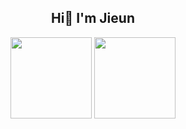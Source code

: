 <div align=center> <h2> Hi👋 I'm Jieun </h2> </div>

<div align=center>
    <p>
      <img height="130em" src="http://mazassumnida.wtf/api/v2/generate_badge?boj=skysun102">
      <img height="130em" src="https://github-readme-stats.vercel.app/api?username=3jieun3&show_icons=true&theme=calm">
    </p>
</div>

